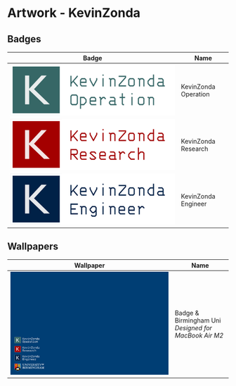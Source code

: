 # Artwork - KevinZonda

## Badges

| Badge | Name |
| --- | --- |
| ![](./png/KVOperation.png) | KevinZonda Operation |
| ![](./png/KVResearch.png) | KevinZonda Research |
| ![](./png/KVEngineer.png) | KevinZonda Engineer |

## Wallpapers

| Wallpaper | Name |
| --- | --- |
| ![](./png/Wallpaper.png) | Badge & Birmingham Uni<br>_Designed for MacBook Air M2_ |